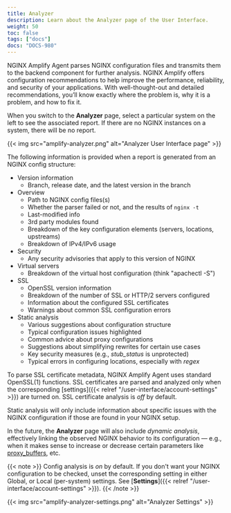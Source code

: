 ```yaml
---
title: Analyzer
description: Learn about the Analyzer page of the User Interface.
weight: 50
toc: false
tags: ["docs"]
docs: "DOCS-980"
---
```


NGINX Amplify Agent parses NGINX configuration files and transmits them to the backend component for further analysis. NGINX Amplify offers configuration recommendations to help improve the performance, reliability, and security of your applications. With well-thought-out and detailed recommendations, you’ll know exactly where the problem is, why it is a problem, and how to fix it.

When you switch to the **Analyzer** page, select a particular system on the left to see the associated report. If there are no NGINX instances on a system, there will be no report.

{{< img src="amplify-analyzer.png" alt="Analyzer User Interface page" >}}

The following information is provided when a report is generated from an NGINX config structure:

  * Version information
    * Branch, release date, and the latest version in the branch
  * Overview
    * Path to NGINX config files(s)
    * Whether the parser failed or not, and the results of `nginx -t`
    * Last-modified info
    * 3rd party modules found
    * Breakdown of the key configuration elements (servers, locations, upstreams)
    * Breakdown of IPv4/IPv6 usage
  * Security
    * Any security advisories that apply to this version of NGINX
  * Virtual servers
    * Breakdown of the virtual host configuration (think "apachectl -S")
  * SSL
    * OpenSSL version information
    * Breakdown of the number of SSL or HTTP/2 servers configured
    * Information about the configured SSL certificates
    * Warnings about common SSL configuration errors
  * Static analysis
    * Various suggestions about configuration structure
    * Typical configuration issues highlighted
    * Common advice about proxy configurations
    * Suggestions about simplifying rewrites for certain use cases
    * Key security measures (e.g., *stub_status* is unprotected)
    * Typical errors in configuring locations, especially with *regex*

To parse SSL certificate metadata, NGINX Amplify Agent uses standard OpenSSL(1) functions. SSL certificates are parsed and analyzed only when the corresponding [settings]({{< relref "/user-interface/account-settings" >}}) are turned on. SSL certificate analysis is *off* by default.

Static analysis will only include information about specific issues with the NGINX configuration if those are found in your NGINX setup.

In the future, the **Analyzer** page will also include *dynamic analysis*, effectively linking the observed NGINX behavior to its configuration — e.g., when it makes sense to increase or decrease certain parameters like [proxy_buffers](http://nginx.org/en/docs/http/ngx_http_proxy_module.html#proxy_buffers), etc.

{{< note >}} Config analysis is *on* by default. If you don't want your NGINX configuration to be checked, unset the corresponding setting in either Global, or Local (per-system) settings. See [**Settings**]({{< relref "/user-interface/account-settings" >}}). {{< /note >}}

{{< img src="amplify-analyzer-settings.png" alt="Analyzer Settings" >}}